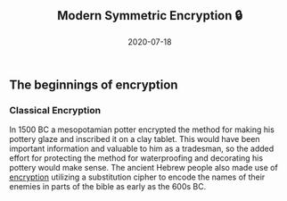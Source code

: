 <article markdown="1">

<header markdown="1">
  
# Modern Symmetric Encryption 🔒

<time class="pubdate" datetime="2020-07-18">2020-07-18</time>

</header>

## The beginnings of encryption

### Classical Encryption

In 1500 BC a mesopotamian potter encrypted the method for making his pottery glaze and inscribed it on a clay tablet. This would have been important information and valuable to him as a tradesman, so the added effort for protecting the method for waterproofing and decorating his pottery would make sense. The ancient Hebrew people also made use of [encryption](https://faculty.washington.edu/snoegel/PDFs/articles/Noegel%2015%20-%20JBQ%201996a.pdf) utilizing a substitution cipher to encode the names of their enemies in parts of the bible as early as the 600s BC.

</article>
